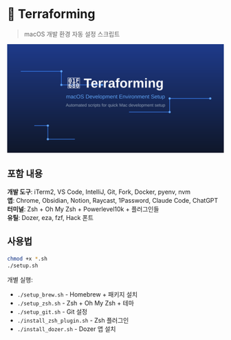 # 🚀 Terraforming

> macOS 개발 환경 자동 설정 스크립트

![Terraforming Banner](./banner.svg)

## 포함 내용

**개발 도구**: iTerm2, VS Code, IntelliJ, Git, Fork, Docker, pyenv, nvm  
**앱**: Chrome, Obsidian, Notion, Raycast, 1Password, Claude Code, ChatGPT  
**터미널**: Zsh + Oh My Zsh + Powerlevel10k + 플러그인들  
**유틸**: Dozer, eza, fzf, Hack 폰트

## 사용법

```bash
chmod +x *.sh
./setup.sh
```

개별 실행:
- `./setup_brew.sh` - Homebrew + 패키지 설치
- `./setup_zsh.sh` - Zsh + Oh My Zsh + 테마
- `./setup_git.sh` - Git 설정
- `./install_zsh_plugin.sh` - Zsh 플러그인
- `./install_dozer.sh` - Dozer 앱 설치